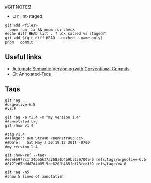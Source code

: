 #GIT NOTES!

-   DIY lint-staged

```shell
git add <files>
  pnpm run fix && pnpm run check
#echo diff HEAD list . ? idk cached vs staged??
git add $(git diff HEAD --cached --name-only)
pnpm   commit
```

## Useful links

-   [Automate Semantic Versioning with Conventional Commits](https://medium.com/@jsilvax/automate-semantic-versioning-with-conventional-commits-d76a9f45f2fa)
-   [Git Annotated-Tags](https://git-scm.com/book/en/v2/Git-Basics-Tagging#Annotated-Tags)

## Tags

```shell
git tag
#osgeolive-6.5
#v8.0

git tag -a v1.4 -m "my version 1.4"
##annotated tag
git show v1.4

#tag v1.4
##Tagger: Ben Straub <ben@straub.cc>
##Date:   Sat May 3 20:19:12 2014 -0700
#my version 1.4

git show-ref --tags
#e7e66977c1f34be5627a268adb4b9b3d59700e40 refs/tags/osgeolive-6.5
#8f27e65bddd7d4b8515ce620fb485fdd78fcdf89 refs/tags/v8.0

git tag -n5
#show 5 lines of annotation
```
